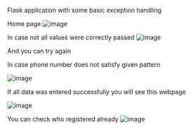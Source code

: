 Flask application with some basic exception handling

Home page
![image](https://user-images.githubusercontent.com/56046688/209943539-ffdf95ff-6baf-491c-b3b5-38aa5d8b0e2b.png)

In case not all values were correctly passed
![image](https://user-images.githubusercontent.com/56046688/209943657-82c23d8b-0008-439d-8183-82a67e76c291.png)

And you can try again

In case phone number does not satisfy given pattern

![image](https://user-images.githubusercontent.com/56046688/209943891-aa8e4dbd-39bd-48f2-84e9-8620ea793277.png)

If all data was entered successfully you will see this webpage

![image](https://user-images.githubusercontent.com/56046688/209944024-c4eecdb4-4e3b-4927-a7e2-5d3e4f29d1a9.png)

You can check who registered already 
![image](https://user-images.githubusercontent.com/56046688/209944238-7fe1318e-a776-4ec4-8026-034f9f5a492b.png)
